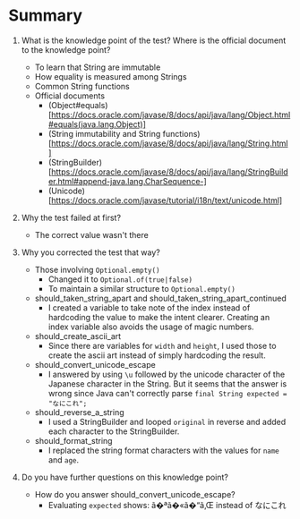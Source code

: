 # Summary
1. What is the knowledge point of the test? Where is the official document to the knowledge point?
	* To learn that String are immutable
	* How equality is measured among Strings
	* Common String functions
	* Official documents
		* (Object#equals)[https://docs.oracle.com/javase/8/docs/api/java/lang/Object.html#equals(java.lang.Object)]
		* (String immutability and String functions)[https://docs.oracle.com/javase/8/docs/api/java/lang/String.html]
		* (StringBuilder)[https://docs.oracle.com/javase/8/docs/api/java/lang/StringBuilder.html#append-java.lang.CharSequence-]
		* (Unicode)[https://docs.oracle.com/javase/tutorial/i18n/text/unicode.html]

2. Why the test failed at first?
	* The correct value wasn't there
3. Why you corrected the test that way?
	* Those involving ```Optional.empty()```
		* Changed it to ```Optional.of(true|false)```
		* To maintain a similar structure to ```Optional.empty()```
	* should_taken_string_apart and should_taken_string_apart_continued
		* I created a variable to take note of the index instead of hardcoding the value to make the intent clearer. Creating an index variable also avoids the usage of magic numbers.
	* should_create_ascii_art
		* Since there are variables for ```width``` and ```height```, I used those to create the ascii art instead of simply hardcoding the result.
	* should_convert_unicode_escape
		* I answered by using ```\u``` followed by the unicode character of the Japanese character in the String. But it seems that the answer is wrong since Java can't correctly parse ```final String expected = "なにこれ";```
	* should_reverse_a_string
		* I used a StringBuilder and looped ```original``` in reverse and added each character to the StringBuilder.
	* should_format_string
		* I replaced the string format characters with the values for ```name``` and ```age```.
4. Do you have further questions on this knowledge point?
	* How do you answer should_convert_unicode_escape?
		* Evaluating ```expected``` shows: ã�ªã�«ã�“ã‚Œ instead of なにこれ
